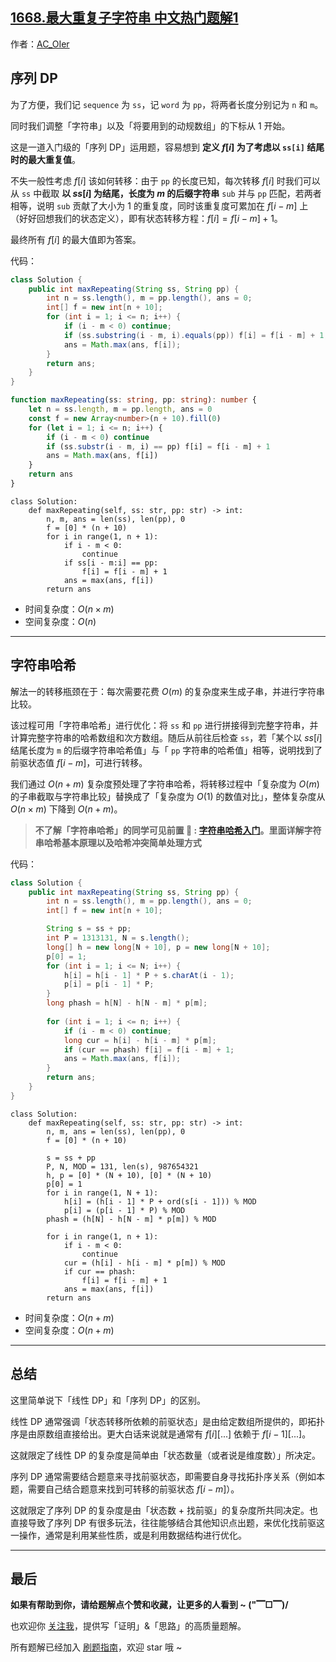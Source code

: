 ## [1668.最大重复子字符串 中文热门题解1](https://leetcode.cn/problems/maximum-repeating-substring/solutions/100000/by-ac_oier-xjhn)

作者：[AC_OIer](https://leetcode.cn/u/AC_OIer)

## 序列 DP

为了方便，我们记 `sequence` 为 `ss`，记 `word` 为 `pp`，将两者长度分别记为 `n` 和 `m`。

同时我们调整「字符串」以及「将要用到的动规数组」的下标从 $1$ 开始。

这是一道入门级的「序列 DP」运用题，容易想到 **定义 $f[i]$ 为了考虑以 `ss[i]` 结尾时的最大重复值**。

不失一般性考虑 $f[i]$ 该如何转移：由于 `pp` 的长度已知，每次转移 $f[i]$ 时我们可以从 `ss` 中截取 **以 $ss[i]$ 为结尾，长度为 $m$ 的后缀字符串** `sub` 并与 `pp` 匹配，若两者相等，说明 `sub` 贡献了大小为 $1$ 的重复度，同时该重复度可累加在 $f[i - m]$ 上（好好回想我们的状态定义），即有状态转移方程：$f[i] = f[i - m] + 1$。

最终所有 $f[i]$ 的最大值即为答案。

代码：
```Java []
class Solution {
    public int maxRepeating(String ss, String pp) {
        int n = ss.length(), m = pp.length(), ans = 0;
        int[] f = new int[n + 10];
        for (int i = 1; i <= n; i++) {
            if (i - m < 0) continue;
            if (ss.substring(i - m, i).equals(pp)) f[i] = f[i - m] + 1;
            ans = Math.max(ans, f[i]);
        }
        return ans;
    }
}
```
```TypeScript []
function maxRepeating(ss: string, pp: string): number {
    let n = ss.length, m = pp.length, ans = 0
    const f = new Array<number>(n + 10).fill(0)
    for (let i = 1; i <= n; i++) {
        if (i - m < 0) continue
        if (ss.substr(i - m, i) == pp) f[i] = f[i - m] + 1
        ans = Math.max(ans, f[i])
    }
    return ans
}
```
```Python3 []
class Solution:
    def maxRepeating(self, ss: str, pp: str) -> int:
        n, m, ans = len(ss), len(pp), 0
        f = [0] * (n + 10)
        for i in range(1, n + 1):
            if i - m < 0:
                continue
            if ss[i - m:i] == pp:
                f[i] = f[i - m] + 1
            ans = max(ans, f[i])
        return ans
```
* 时间复杂度：$O(n \times m)$
* 空间复杂度：$O(n)$

---

## 字符串哈希

解法一的转移瓶颈在于：每次需要花费 $O(m)$ 的复杂度来生成子串，并进行字符串比较。

该过程可用「字符串哈希」进行优化：将 `ss` 和 `pp` 进行拼接得到完整字符串，并计算完整字符串的哈希数组和次方数组。随后从前往后检查 `ss`，若「某个以 $ss[i]$ 结尾长度为 `m` 的后缀字符串哈希值」与「 `pp` 字符串的哈希值」相等，说明找到了前驱状态值 $f[i - m]$，可进行转移。

我们通过 $O(n + m)$ 复杂度预处理了字符串哈希，将转移过程中「复杂度为 $O(m)$ 的子串截取与字符串比较」替换成了「复杂度为 $O(1)$ 的数值对比」，整体复杂度从 $O(n \times m)$ 下降到 $O(n + m)$。

> **不了解「字符串哈希」的同学可见前置 🧀 : [字符串哈希入门](https://mp.weixin.qq.com/s?__biz=MzU4NDE3MTEyMA==&mid=2247489813&idx=1&sn=7f3bc18ca390d85b17655f7164d8e660)。里面详解字符串哈希基本原理以及哈希冲突简单处理方式**

代码：
```Java []
class Solution {
    public int maxRepeating(String ss, String pp) {
        int n = ss.length(), m = pp.length(), ans = 0;
        int[] f = new int[n + 10];

        String s = ss + pp;
        int P = 1313131, N = s.length();
        long[] h = new long[N + 10], p = new long[N + 10];
        p[0] = 1;
        for (int i = 1; i <= N; i++) {
            h[i] = h[i - 1] * P + s.charAt(i - 1);
            p[i] = p[i - 1] * P;
        }
        long phash = h[N] - h[N - m] * p[m];
        
        for (int i = 1; i <= n; i++) {
            if (i - m < 0) continue;
            long cur = h[i] - h[i - m] * p[m];
            if (cur == phash) f[i] = f[i - m] + 1;
            ans = Math.max(ans, f[i]);
        }
        return ans;
    }
}
```
```Python3 []
class Solution:
    def maxRepeating(self, ss: str, pp: str) -> int:
        n, m, ans = len(ss), len(pp), 0
        f = [0] * (n + 10)

        s = ss + pp
        P, N, MOD = 131, len(s), 987654321
        h, p = [0] * (N + 10), [0] * (N + 10)
        p[0] = 1
        for i in range(1, N + 1):
            h[i] = (h[i - 1] * P + ord(s[i - 1])) % MOD
            p[i] = (p[i - 1] * P) % MOD
        phash = (h[N] - h[N - m] * p[m]) % MOD

        for i in range(1, n + 1):
            if i - m < 0:
                continue
            cur = (h[i] - h[i - m] * p[m]) % MOD
            if cur == phash:
                f[i] = f[i - m] + 1
            ans = max(ans, f[i])
        return ans
```
* 时间复杂度：$O(n + m)$
* 空间复杂度：$O(n + m)$


---

## 总结

这里简单说下「线性 DP」和「序列 DP」的区别。

线性 DP 通常强调「状态转移所依赖的前驱状态」是由给定数组所提供的，即拓扑序是由原数组直接给出。更大白话来说就是通常有 $f[i][...]$ 依赖于 $f[i - 1][...]$。

这就限定了线性 DP 的复杂度是简单由「状态数量（或者说是维度数）」所决定。

序列 DP 通常需要结合题意来寻找前驱状态，即需要自身寻找拓扑序关系（例如本题，需要自己结合题意来找到可转移的前驱状态 $f[i - m]$）。

这就限定了序列 DP 的复杂度是由「状态数 + 找前驱」的复杂度所共同决定。也直接导致了序列 DP 有很多玩法，往往能够结合其他知识点出题，来优化找前驱这一操作，通常是利用某些性质，或是利用数据结构进行优化。

---

## 最后

**如果有帮助到你，请给题解点个赞和收藏，让更多的人看到 ~ ("▔□▔)/**

也欢迎你 [关注我](https://acoier.com/oimg/gzh-qrcode.webp)，提供写「证明」&「思路」的高质量题解。

所有题解已经加入 [刷题指南](https://github.com/SharingSource/LogicStack-LeetCode/wiki)，欢迎 star 哦 ~